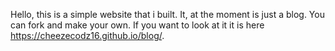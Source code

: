 Hello, this is a simple website that i built. It, at the moment is just a blog. You can fork and make your own. If you want to look at it it is here https://cheezecodz16.github.io/blog/.
